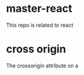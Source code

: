 # master-react
This repo is related to react


# cross origin 
The crossorigin attribute on a <script> tag specifies that CORS is supported when loading an external script file from a third party server or domain.


